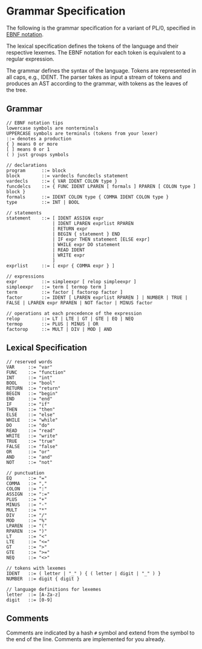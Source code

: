 # Grammar Specification

The following is the grammar specification for a variant of PL/0, specified in [EBNF notation](https://en.wikipedia.org/wiki/Extended_Backus%E2%80%93Naur_form).

The lexical specification defines the tokens of the language and their
respective lexemes.  The EBNF notation for each token is equivalent to
a regular expression.

The grammar defines the syntax of the language.  Tokens are
represented in all caps, e.g., IDENT.  The parser takes as input a
stream of tokens and produces an AST according to the grammar, with
tokens as the leaves of the tree.

## Grammar

    // EBNF notation tips
    lowercase symbols are nonterminals
    UPPERCASE symbols are terminals (tokens from your lexer)
    ::= denotes a production
    { } means 0 or more
    [ ] means 0 or 1
    ( ) just groups symbols
    
    // declarations
    program      ::= block
    block        ::= vardecls funcdecls statement
    vardecls     ::= { VAR IDENT COLON type }
    funcdelcs    ::= { FUNC IDENT LPAREN [ formals ] RPAREN [ COLON type ] block }
    formals      ::= IDENT COLON type { COMMA IDENT COLON type }
    type         ::= INT | BOOL

    // statements
    statement    ::= [ IDENT ASSIGN expr
                     | IDENT LPAREN exprlist RPAREN
                     | RETURN expr
                     | BEGIN { statement } END
                     | IF expr THEN statement [ELSE expr]
                     | WHILE expr DO statement
                     | READ IDENT
                     | WRITE expr
                     ]
    exprlist     ::= [ expr { COMMA expr } ]

    // expressions
    expr         ::= simpleexpr [ relop simpleexpr ]
    simpleexpr   ::= term [ termop term ]
    term         ::= factor [ factorop factor ]
    factor       ::= IDENT [ LPAREN exprlist RPAREN ] | NUMBER | TRUE | FALSE | LPAREN expr RPAREN | NOT factor | MINUS factor

    // operations at each precedence of the expression
    relop        ::= LT | LTE | GT | GTE | EQ | NEQ
    termop       ::= PLUS | MINUS | OR
    factorop     ::= MULT | DIV | MOD | AND

## Lexical Specification

    // reserved words
    VAR     ::= "var"
    FUNC    ::= "function"
    INT     ::= "int"
    BOOL    ::= "bool"
    RETURN  ::= "return"
    BEGIN   ::= "begin"
    END     ::= "end"
    IF      ::= "if"
    THEN    ::= "then"
    ELSE    ::= "else"
    WHILE   ::= "while"
    DO      ::= "do"
    READ    ::= "read"
    WRITE   ::= "write"
    TRUE    ::= "true"
    FALSE   ::= "false"
    OR      ::= "or"
    AND     ::= "and"
    NOT     ::= "not"

    // punctuation
    EQ      ::= "="
    COMMA   ::= ","
    COLON   ::= ":"
    ASSIGN  ::= ":="
    PLUS    ::= "+"
    MINUS   ::= "-"
    MULT    ::= "*"
    DIV     ::= "/"
    MOD     ::= "%"
    LPAREN  ::= "("
    RPAREN  ::= ")"
    LT      ::= "<"
    LTE     ::= "<="
    GT      ::= ">"
    GTE     ::= ">="
    NEQ     ::= "<>"

    // tokens with lexemes
    IDENT   ::= ( letter | "_" ) { ( letter | digit | "_" ) }
    NUMBER  ::= digit { digit }

    // language definitions for lexemes
    letter  ::= [A-Za-z]
    digit   ::= [0-9]

## Comments

Comments are indicated by a hash `#` symbol and extend from the symbol
to the end of the line.  Comments are implemented for you already.
